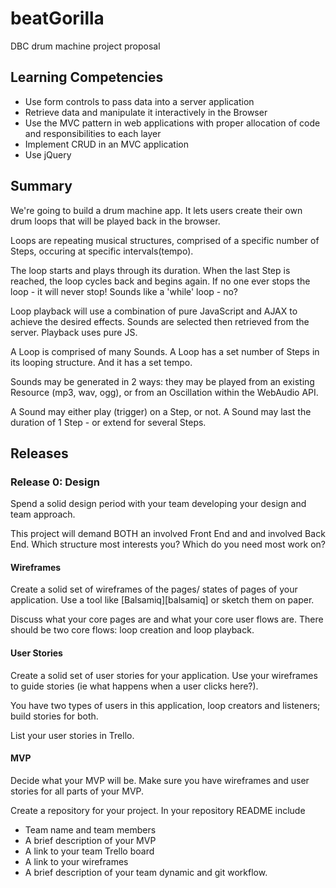 beatGorilla
===========

DBC drum machine project proposal

## Learning Competencies

* Use form controls to pass data into a server application
* Retrieve data and manipulate it interactively in the Browser
* Use the MVC pattern in web applications with proper allocation of code and responsibilities to each layer
* Implement CRUD in an MVC application
* Use jQuery

## Summary

We're going to build a drum machine app.
It lets users create their own drum loops that will be played back in the browser. 

Loops are repeating musical structures, comprised of a specific number of Steps, occuring at specific intervals(tempo). 

The loop starts and plays through its duration. When the last Step is reached, the loop cycles back and begins again. If no one ever stops the loop - it will never stop! 
Sounds like a 'while' loop - no?

Loop playback will use a combination of pure JavaScript and AJAX to achieve the desired effects. Sounds are selected then retrieved from the server. Playback uses pure JS. 

A Loop is comprised of many Sounds. 
A Loop has a set number of Steps in its looping structure. And it has a set tempo. 

Sounds may be generated in 2 ways: they may be played from an existing Resource (mp3, wav, ogg), or from an Oscillation within the WebAudio API. 

A Sound may either play (trigger) on a Step, or not. 
A Sound may last the duration of 1 Step - or extend for several Steps. 

## Releases

### Release 0: Design
Spend a solid design period with your team developing your design and team approach.

This project will demand BOTH an involved Front End and and involved Back End. Which structure most interests you? Which do you need most work on? 
 
#### Wireframes

Create a solid set of wireframes of the pages/ states of pages of your application.  Use a tool like [Balsamiq][balsamiq] or sketch them on paper.

Discuss what your core pages are and what your core user flows are.  There should be two core flows: loop creation and loop playback.

#### User Stories
Create a solid set of user stories for your application.  Use your wireframes to guide stories (ie what happens when a user clicks here?).

You have two types of users in this application, loop creators and listeners; build stories for both.

List your user stories in Trello.  

#### MVP
Decide what your MVP will be.  Make sure you have wireframes and user stories for all parts of your MVP.

Create a repository for your project. In your repository README include
  * Team name and team members
  * A brief description of your MVP
  * A link to your team Trello board
  * A link to your wireframes
  * A brief description of your team dynamic and git workflow.


